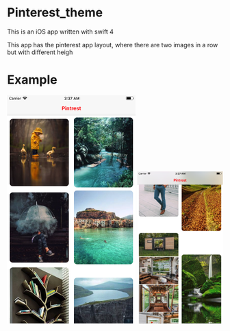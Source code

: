 # Pinterest_theme

This is an iOS app written with swift 4

This app has the pinterest app layout, where there are two images in a row but with different heigh


# Example


<img src="./assets/img2.png" alt="Drawing" width="300"/>
<img src="./assets/img1.png" alt="Drawing" style="width: 200px;"/>

